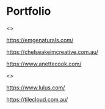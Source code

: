 # Portfolio


<>

https://emgenaturals.com/


https://chelseakeimcreative.com.au/


https://www.anettecook.com/


<>

https://www.lulus.com/


https://tilecloud.com.au/

